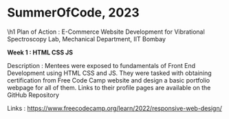 # SummerOfCode, 2023


\h1 Plan of Action : E-Commerce Website Development for Vibrational Spectroscopy Lab, Mechanical Department, IIT Bombay

**Week 1 : HTML CSS JS**

Description : Mentees were exposed to fundamentals of Front End Development using HTML CSS and JS. 
They were tasked with obtaining certification from Free Code Camp website and design a basic portfolio webpage for all of them. 
Links to their profile pages are available on the GitHub Repository

Links : https://www.freecodecamp.org/learn/2022/responsive-web-design/

